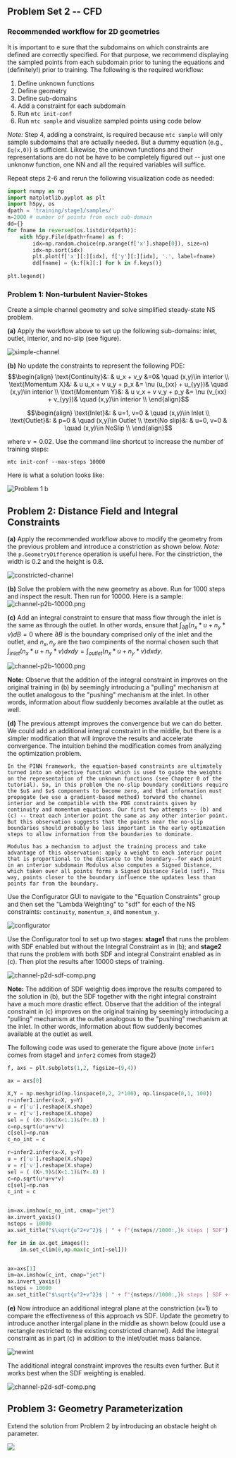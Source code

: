 ## Problem Set 2 -- CFD

### Recommended workflow for 2D geometries

It is important to e sure that the subdomains on which constraints are defined are correctly specified. For that purpose, we recommend displaying the sampled points from each subdomain prior to tuning the equations and (definitely!) prior to training. The following is the required workflow:

1. Define unknown functions
2. Define geometry
3. Define sub-domains
4. Add a constraint for each subdomain
5. Run `mtc init-conf`
6. Run `mtc sample` and visualize sampled points using code below

*Note:* Step 4, adding a constraint, is required because `mtc sample` will only sample subdomains that are actually needed. But a dummy equation (e.g., `Eq(x,0)`) is sufficient. Likewise, the unknown functions and their representations are do not be have to be completely figured out -- just one unknonw function, one NN and all the required variables will suffice.

Repeat steps 2-6 and rerun the following visualization code as needed:

```python
import numpy as np
import matplotlib.pyplot as plt
import h5py, os
dpath = 'training/stage1/samples/'
n=2000 # number of points from each sub-domain
dd={}
for fname in reversed(os.listdir(dpath)):
    with h5py.File(dpath+fname) as f:
        idx=np.random.choice(np.arange(f['x'].shape[0]), size=n)
        idx=np.sort(idx)
        plt.plot(f['x'][:][idx], f['y'][:][idx], '.', label=fname)
        dd[fname] = {k:f[k][:] for k in f.keys()}
        
plt.legend()
```

### Problem 1: Non-turbulent Navier-Stokes

Create a simple channel geometry and solve simplified steady-state NS problem.

**(a)** Apply the workflow above to set up the following sub-domains: inlet, outlet, interior, and no-slip (see figure).

![simple-channel](figs/simple-channel.png)


**(b)** No update the constraints to represent the following PDE:
$$\begin{align}
\text{Continuity}&: & u_x + v_y  &=0& \quad (x,y)\in  interior   \\
\text{Momentum X}&: & u u_x + v u_y + p_x &= \nu (u_{xx} + u_{yy})& \quad (x,y)\in  interior  \\
\text{Momentum Y}&: & u v_x + v v_y + p_y &= \nu (v_{xx} + v_{yy})& \quad (x,y)\in  interior  \\
\end{align}$$

$$\begin{align}
\text{Inlet}&: & u=1, v=0  & \quad (x,y)\in  Inlet   \\
\text{Outlet}&: & p=0  & \quad (x,y)\in  Outlet   \\
\text{No slip}&: & u=0, v=0 & \quad (x,y)\in  NoSlip   \\
\end{align}$$

where $\nu=0.02$. Use the command line shortcut to increase the number of training steps: 

`mtc init-conf --max-steps 10000`

Here is what a solution looks like:

![Problem 1 b](figs/channel-p1b.png)

## Problem 2: Distance Field and Integral Constraints

**(a)** Apply the recommended workflow above to modify the geometry from the previous problem and introduce a constriction as shown below. *Note:* the `p.GeometryDifference` operation is useful here. For the cinstriction, the width is 0.2 and the height is 0.8.

![constricted-channel](figs/constricted-channel.png)

**(b)** Solve the problem with the new geometry as above. Run for 1000 steps and inspect the result. Then run for 10000. Here is a sample:
![channel-p2b-10000.png](figs/channel-p2b-10000.png)

**(c)** Add an integral constraint to ensure that mass flow through the inlet is the same as through the outlet. In other words, ensure that $\int_{\partial B} (n_x*u + n_y*v) dB=0$ where $\partial B$ is the boundary comprised only of the inlet and the outlet, and $n_x,n_y$ are the two compinents of the normal chosen such that $\int_{inlet} (n_x*u + n_y*v) dx dy =  \int_{outlet} (n_x*u + n_y*v) dx dy$.

![channel-p2b-10000.png](figs/channel-p2c-10000.png)

**Note:** Observe that the addition of the integral constraint in improves on the original training in (b) by seemingly introducing a "pulling" mechanism at the outlet analogous to the "pushing" mechanism at the inlet. In other words, information about flow suddenly becomes available at the outlet as well.

**(d)** The previous attempt improves the convergence but we can do better. We could add an additional integral constraint in the middle, but there is a simpler modification that will improve the results and accelerate convergence. The intuition behind the modification comes from analyzing the optimization problem. 

    In the PINN framework, the equation-based constraints are ultimately turned into an objective function which is used to guide the weights on the representation of the unknown functions (see Chapter 0 of the tutorial). So, in this problem the no-slip boundary conditions require the $u$ and $v$ components to become zero, and that information must propagate (we use a gradient-based method) torward the channel interior and be compatible with the PDE constraints given by continuity and momentum equations. Our first two attempts -- (b) and (c) -- treat each interior point the same as any other interior point. But this observation suggests that the points near the no-slip boundaries should probably be less important in the early optimzation steps to allow information from the boundaries to dominate.

    Modulus has a mechanism to adjust the training process and take advantage of this observation: apply a weight to each interior point that is proportional to the distance to the boundary--for each point in an interior subdomain Modulus also computes a Signed Distance, which taken over all points forms a Signed Distance Field (sdf). This way, points closer to the boundary influence the updates less than points far from the boundary.

Use the Configurator GUI to navigate to the "Equation Constraints" group and then set the "Lambda Weighting" to "sdf" for each of the NS constraints: `continuity`, `momentum_x`, and `momentum_y`.

![configurator](figs/configurator-sdf-setup-01.png)


Use the Configurator tool to set up two stages: **stage1** that runs the problem with SDF enabled but without the Integral Constraint as in (b); and **stage2** that runs the problem with both SDF and integral Constraint enabled as in (c). Then plot the results after 10000 steps of training.

![channel-p2d-sdf-comp.png](figs/channel-p2d-sdf-comp.png)


**Note:** The addition of SDF weightig does improve the results compared to the solution in (b), but the SDF together with the right integral constraint have a much more drastic effect. Observe that the addition of the integral constraint in (c) improves on the original training by seemingly introducing a "pulling" mechanism at the outlet analogous to the "pushing" mechanism at the inlet. In other words, information about flow suddenly becomes available at the outlet as well.

The following code was used to generate the figure above (note `infer1` comes from stage1 and `infer2` comes from stage2)

```python
f, axs = plt.subplots(1,2, figsize=(9,4))

ax = axs[0]

X,Y = np.meshgrid(np.linspace(0,2, 2*100), np.linspace(0,1, 100))
r=infer1.infer(x=X, y=Y)
u = r['u'].reshape(X.shape)
v = r['v'].reshape(X.shape)
sel = ( (X>.9)&(X<1.1)&(Y<.8) )
c=np.sqrt(u*u+v*v)
c[sel]=np.nan
c_no_int = c

r=infer2.infer(x=X, y=Y)
u = r['u'].reshape(X.shape)
v = r['v'].reshape(X.shape)
sel = ( (X>.9)&(X<1.1)&(Y<.8) )
c=np.sqrt(u*u+v*v)
c[sel]=np.nan
c_int = c


im=ax.imshow(c_no_int, cmap="jet")
ax.invert_yaxis()
nsteps = 10000
ax.set_title("$\sqrt{u^2+v^2}$ | " + f"{nsteps//1000:,}k steps | SDF")

for im in ax.get_images():
    im.set_clim(0,np.max(c_int[~sel]))


ax=axs[1]
im=ax.imshow(c_int, cmap="jet")
ax.invert_yaxis()
nsteps = 10000
ax.set_title("$\sqrt{u^2+v^2}$ | " + f"{nsteps//1000:,}k steps | SDF + Integral")

```

**(e)** Now introduce an additional integral plane at the constriction (x=1) to compare the effectiveness of this approach vs SDF. Update the geometry to introduce another intergal plane in the middle as shown below (could use a rectangle restricted to the existing constricted channel). Add the integral constraint as in part (c) in addition to the inlet/outlet mass balance.

![newint](figs/constricted-channel_int-middle.png)


The additional integral constraint improves the results even further. But it works best when the SDF weighting is enabled.

![channel-p2d-sdf-comp.png](figs/channel-p2e-sdf-comp.png)

## Problem 3: Geometry Parameterization

Extend the solution from Problem 2 by introducing an obstacle height `oh` parameter.

![](figs/channel-sdf-anim.gif)